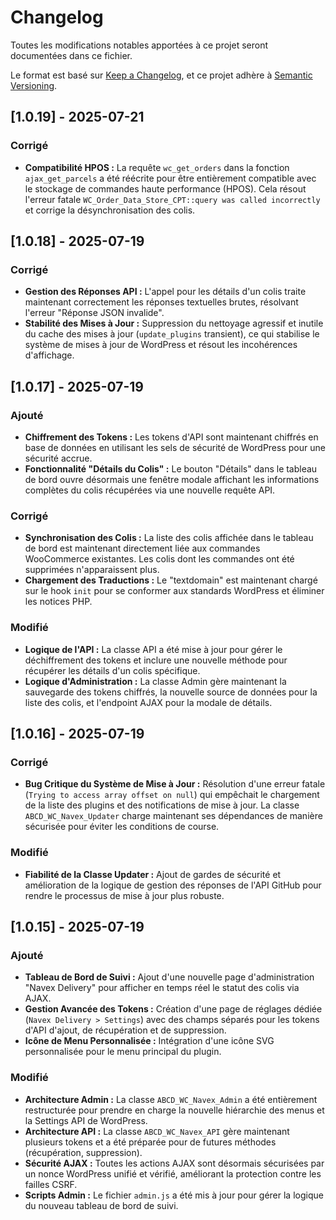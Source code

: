 # Changelog

Toutes les modifications notables apportées à ce projet seront documentées dans ce fichier.

Le format est basé sur [Keep a Changelog](https://keepachangelog.com/en/1.0.0/),
et ce projet adhère à [Semantic Versioning](https://semver.org/spec/v2.0.0.html).

## [1.0.19] - 2025-07-21

### Corrigé
- **Compatibilité HPOS :** La requête `wc_get_orders` dans la fonction `ajax_get_parcels` a été réécrite pour être entièrement compatible avec le stockage de commandes haute performance (HPOS). Cela résout l'erreur fatale `WC_Order_Data_Store_CPT::query was called incorrectly` et corrige la désynchronisation des colis.

## [1.0.18] - 2025-07-19

### Corrigé
- **Gestion des Réponses API :** L'appel pour les détails d'un colis traite maintenant correctement les réponses textuelles brutes, résolvant l'erreur "Réponse JSON invalide".
- **Stabilité des Mises à Jour :** Suppression du nettoyage agressif et inutile du cache des mises à jour (`update_plugins` transient), ce qui stabilise le système de mises à jour de WordPress et résout les incohérences d'affichage.

## [1.0.17] - 2025-07-19

### Ajouté
- **Chiffrement des Tokens :** Les tokens d'API sont maintenant chiffrés en base de données en utilisant les sels de sécurité de WordPress pour une sécurité accrue.
- **Fonctionnalité "Détails du Colis" :** Le bouton "Détails" dans le tableau de bord ouvre désormais une fenêtre modale affichant les informations complètes du colis récupérées via une nouvelle requête API.

### Corrigé
- **Synchronisation des Colis :** La liste des colis affichée dans le tableau de bord est maintenant directement liée aux commandes WooCommerce existantes. Les colis dont les commandes ont été supprimées n'apparaissent plus.
- **Chargement des Traductions :** Le "textdomain" est maintenant chargé sur le hook `init` pour se conformer aux standards WordPress et éliminer les notices PHP.

### Modifié
- **Logique de l'API :** La classe API a été mise à jour pour gérer le déchiffrement des tokens et inclure une nouvelle méthode pour récupérer les détails d'un colis spécifique.
- **Logique d'Administration :** La classe Admin gère maintenant la sauvegarde des tokens chiffrés, la nouvelle source de données pour la liste des colis, et l'endpoint AJAX pour la modale de détails.

## [1.0.16] - 2025-07-19

### Corrigé
- **Bug Critique du Système de Mise à Jour :** Résolution d'une erreur fatale (`Trying to access array offset on null`) qui empêchait le chargement de la liste des plugins et des notifications de mise à jour. La classe `ABCD_WC_Navex_Updater` charge maintenant ses dépendances de manière sécurisée pour éviter les conditions de course.

### Modifié
- **Fiabilité de la Classe Updater :** Ajout de gardes de sécurité et amélioration de la logique de gestion des réponses de l'API GitHub pour rendre le processus de mise à jour plus robuste.

## [1.0.15] - 2025-07-19

### Ajouté
- **Tableau de Bord de Suivi :** Ajout d'une nouvelle page d'administration "Navex Delivery" pour afficher en temps réel le statut des colis via AJAX.
- **Gestion Avancée des Tokens :** Création d'une page de réglages dédiée (`Navex Delivery > Settings`) avec des champs séparés pour les tokens d'API d'ajout, de récupération et de suppression.
- **Icône de Menu Personnalisée :** Intégration d'une icône SVG personnalisée pour le menu principal du plugin.

### Modifié
- **Architecture Admin :** La classe `ABCD_WC_Navex_Admin` a été entièrement restructurée pour prendre en charge la nouvelle hiérarchie des menus et la Settings API de WordPress.
- **Architecture API :** La classe `ABCD_WC_Navex_API` gère maintenant plusieurs tokens et a été préparée pour de futures méthodes (récupération, suppression).
- **Sécurité AJAX :** Toutes les actions AJAX sont désormais sécurisées par un nonce WordPress unifié et vérifié, améliorant la protection contre les failles CSRF.
- **Scripts Admin :** Le fichier `admin.js` a été mis à jour pour gérer la logique du nouveau tableau de bord de suivi.
